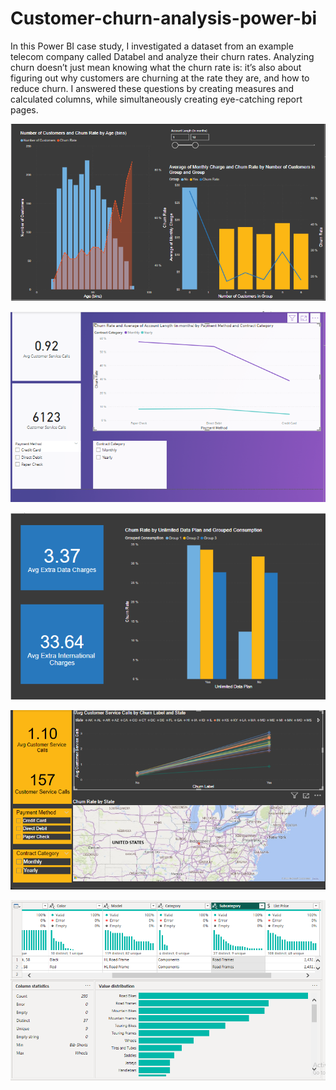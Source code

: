 # Customer-churn-analysis-power-bi
In this Power BI case study, I investigated a dataset from an example telecom company called Databel and analyze their churn rates. Analyzing churn doesn’t just mean knowing what the churn rate is: it’s also about figuring out why customers are churning at the rate they are, and how to reduce churn. I answered these questions by creating measures and calculated columns, while simultaneously creating eye-catching report pages.

<img src="images/Capture 3.PNG" ></img>


<img src="images/Capture 4.PNG" ></img>

<img src="images/Capture 5.PNG" ></img>

<img src="images/Capture 6.PNG" ></img>

<img src="images/Capture 7.PNG" ></img>
